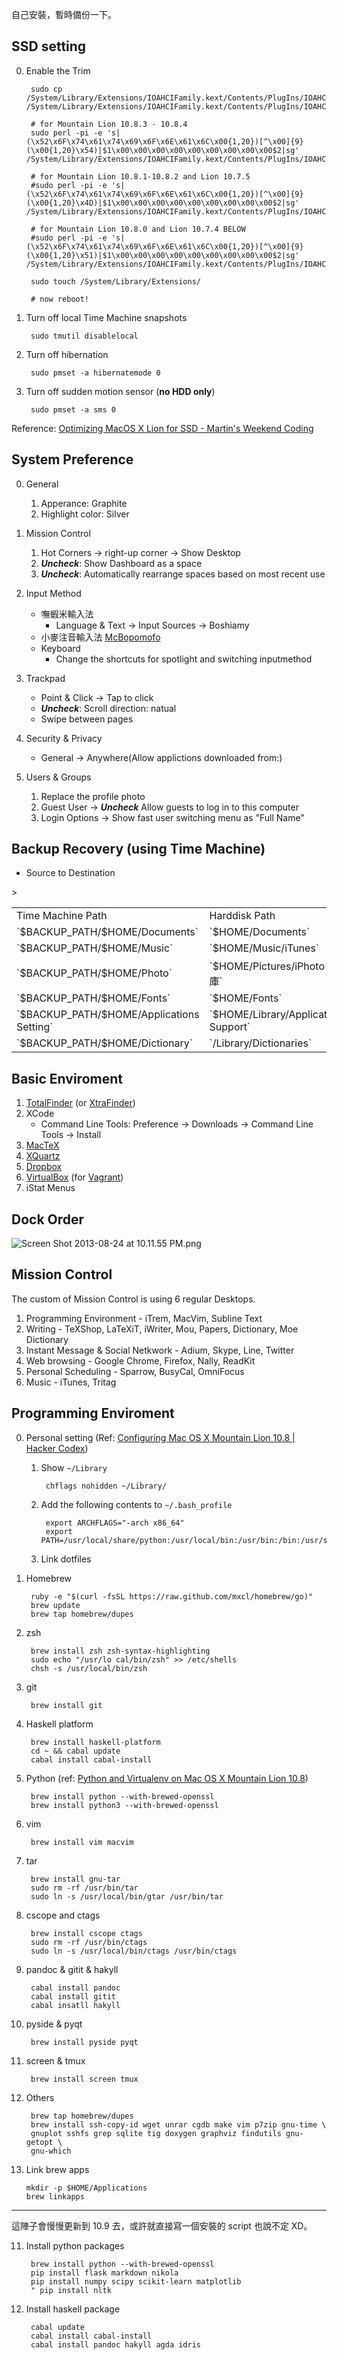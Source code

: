 <!--
.. link: 
.. description: 
.. tags: all, software, osx
.. date: 2013/08/24 22:35:09
.. title: Install Guide for Mac OSX 10.8 Mountain Lion
.. slug: install_guide_macosx_10_8
-->

自己安裝，暫時備份一下。


## SSD setting 

0. Enable the Trim

        sudo cp /System/Library/Extensions/IOAHCIFamily.kext/Contents/PlugIns/IOAHCIBlockStorage.kext/Contents/MacOS/IOAHCIBlockStorage /System/Library/Extensions/IOAHCIFamily.kext/Contents/PlugIns/IOAHCIBlockStorage.kext/Contents/MacOS/IOAHCIBlockStorage.original

        # for Mountain Lion 10.8.3 - 10.8.4
        sudo perl -pi -e 's|(\x52\x6F\x74\x61\x74\x69\x6F\x6E\x61\x6C\x00{1,20})[^\x00]{9}(\x00{1,20}\x54)|$1\x00\x00\x00\x00\x00\x00\x00\x00\x00$2|sg' /System/Library/Extensions/IOAHCIFamily.kext/Contents/PlugIns/IOAHCIBlockStorage.kext/Contents/MacOS/IOAHCIBlockStorage

        # for Mountain Lion 10.8.1-10.8.2 and Lion 10.7.5
        #sudo perl -pi -e 's|(\x52\x6F\x74\x61\x74\x69\x6F\x6E\x61\x6C\x00{1,20})[^\x00]{9}(\x00{1,20}\x4D)|$1\x00\x00\x00\x00\x00\x00\x00\x00\x00$2|sg' /System/Library/Extensions/IOAHCIFamily.kext/Contents/PlugIns/IOAHCIBlockStorage.kext/Contents/MacOS/IOAHCIBlockStorage

        # for Mountain Lion 10.8.0 and Lion 10.7.4 BELOW
        #sudo perl -pi -e 's|(\x52\x6F\x74\x61\x74\x69\x6F\x6E\x61\x6C\x00{1,20})[^\x00]{9}(\x00{1,20}\x51)|$1\x00\x00\x00\x00\x00\x00\x00\x00\x00$2|sg' /System/Library/Extensions/IOAHCIFamily.kext/Contents/PlugIns/IOAHCIBlockStorage.kext/Contents/MacOS/IOAHCIBlockStorage

        sudo touch /System/Library/Extensions/

        # now reboot!

1. Turn off local Time Machine snapshots

        sudo tmutil disablelocal

2. Turn off hibernation

        sudo pmset -a hibernatemode 0

3. Turn off sudden motion sensor (**no HDD only**)

        sudo pmset -a sms 0

Reference: [Optimizing MacOS X Lion for SSD - Martin's Weekend Coding](http://blog.alutam.com/2012/04/01/optimizing-macos-x-lion-for-ssd/)

## System Preference

0. General
    1. Apperance: Graphite
    2. Highlight color: Silver

1. Mission Control
    1. Hot Corners -> right-up corner -> Show Desktop
    2. ***Uncheck***: Show Dashboard as a space
    3. ***Uncheck***: Automatically rearrange spaces based on most recent use 

1. Input Method 
    * 嘸蝦米輸入法
        * Language & Text -> Input Sources -> Boshiamy
    * 小麥注音輸入法 [McBopomofo](http://mcbopomofo.openvanilla.org/)
    * Keyboard
        * Change the shortcuts for spotlight and switching inputmethod

2. Trackpad
    * Point & Click -> Tap to click
    * ***Uncheck***: Scroll direction: natual
    * Swipe between pages 

3. Security & Privacy
    * General -> Anywhere(Allow applictions downloaded from:)

4. Users & Groups
    1. Replace the profile photo 
    2. Guest User -> ***Uncheck*** Allow guests to log in to this computer
    3. Login Options -> Show fast user switching menu as "Full Name"

## Backup Recovery (using Time Machine)

* Source to Destination

<table>
<tr><td>Time Machine Path</td>><td>Harddisk Path</td></tr>
<tr><td>`$BACKUP_PATH/$HOME/Documents`</td><td>`$HOME/Documents`</td></tr>
<tr><td>`$BACKUP_PATH/$HOME/Music`</td><td>`$HOME/Music/iTunes`</td></tr>
<tr><td>`$BACKUP_PATH/$HOME/Photo`</td><td>`$HOME/Pictures/iPhoto 圖庫`</td></tr>
<tr><td>`$BACKUP_PATH/$HOME/Fonts`</td><td>`$HOME/Fonts`</td></tr>
<tr><td>`$BACKUP_PATH/$HOME/Applications Setting`</td><td>`$HOME/Library/Application Support`</td></tr>
<tr><td>`$BACKUP_PATH/$HOME/Dictionary`</td><td>`/Library/Dictionaries`</td></tr>
</table>

## Basic Enviroment 

1. [TotalFinder](http://totalfinder.binaryage.com/) (or [XtraFinder](http://www.trankynam.com/xtrafinder/))
2. XCode
    * Command Line Tools: Preference -> Downloads -> Command Line Tools ->  Install 
1. [MacTeX](http://tug.org/mactex/)
2. [XQuartz](http://xquartz.macosforge.org/) 
3. [Dropbox](https://www.dropbox.com/)
4. [VirtualBox](https://www.virtualbox.org/) (for [Vagrant](http://www.vagrantup.com/))
5. iStat Menus

## Dock Order 

![Screen Shot 2013-08-24 at 10.11.55 PM.png](https://s3.amazonaws.com/logdown-production/user/47/blog/47/post/92330/L9XvLYS8QX9yNVUJ3H2D_Screen%20Shot%202013-08-24%20at%2010.11.55%20PM.png)

## Mission Control

The custom of Mission Control is using 6 regular Desktops.

1. Programming Environment - iTrem, MacVim, Subline Text
2. Writing - TeXShop, LaTeXiT, iWriter, Mou, Papers, Dictionary, Moe Dictionary
3. Instant Message & Social Netkwork - Adium, Skype, Line, Twitter
4. Web browsing - Google Chrome, Firefox, Nally, ReadKit
5. Personal Scheduling - Sparrow, BusyCal, OmniFocus
6. Music - iTunes, Tritag

## Programming Enviroment 

0. Personal setting (Ref: [Configuring Mac OS X Mountain Lion 10.8 | Hacker Codex](http://hackercodex.com/guide/mac-osx-mountain-lion-10.8-configuration/))

    1. Show `~/Library`
    
            chflags nohidden ~/Library/ 

    2. Add the following contents to `~/.bash_profile`

            export ARCHFLAGS="-arch x86_64"
            export PATH=/usr/local/share/python:/usr/local/bin:/usr/bin:/bin:/usr/sbin:/sbin:$PATH:$HOME/usr/bin 

    3. Link dotfiles

2. Homebrew

        ruby -e "$(curl -fsSL https://raw.github.com/mxcl/homebrew/go)"
        brew update
        brew tap homebrew/dupes

2. zsh

        brew install zsh zsh-syntax-highlighting
        sudo echo "/usr/lo cal/bin/zsh" >> /etc/shells
        chsh -s /usr/local/bin/zsh

3. git

        brew install git

3. Haskell platform

        brew install haskell-platform
        cd ~ && cabal update
        cabal install cabal-install


3. Python (ref: [Python and Virtualenv on Mac OS X Mountain Lion 10.8](http://hackercodex.com/guide/python-virtualenv-on-mac-osx-mountain-lion-10.8/))

        brew install python --with-brewed-openssl
        brew install python3 --with-brewed-openssl

4. vim

        brew install vim macvim

3. tar

        brew install gnu-tar 
        sudo rm -rf /usr/bin/tar 
        sudo ln -s /usr/local/bin/gtar /usr/bin/tar

4. cscope and ctags

        brew install cscope ctags
        sudo rm -rf /usr/bin/ctags
        sudo ln -s /usr/local/bin/ctags /usr/bin/ctags

4. pandoc & gitit & hakyll

        cabal install pandoc
        cabal install gitit
        cabal insatll hakyll

5. pyside & pyqt

        brew install pyside pyqt

6. screen & tmux

        brew install screen tmux

9. Others

        brew tap homebrew/dupes
        brew install ssh-copy-id wget unrar cgdb make vim p7zip gnu-time \
        gnuplot sshfs grep sqlite tig doxygen graphviz findutils gnu-getopt \ 
        gnu-which 

10. Link brew apps

        mkdir -p $HOME/Applications
        brew linkapps
        
 -----
 
 這陣子會慢慢更新到 10.9 去，或許就直接寫一個安裝的 script 也說不定 XD。
 
 11. Install python packages
 
          brew install python --with-brewed-openssl
          pip install flask markdown nikola
          pip install numpy scipy scikit-learn matplotlib
          " pip install nltk
          
 12. Install haskell package
 
          cabal update
          cabal install cabal-install
          cabal install pandoc hakyll agda idris
          